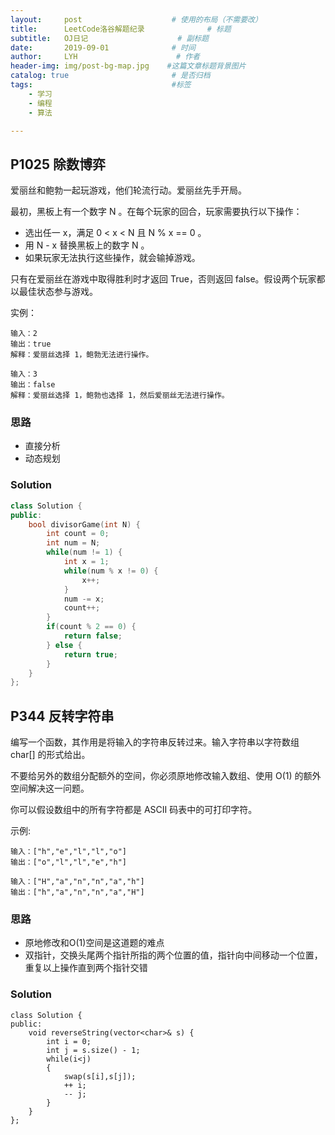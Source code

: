```yaml
---
layout:     post                    # 使用的布局（不需要改）
title:      LeetCode洛谷解题纪录	           	# 标题 
subtitle:   OJ日记					# 副标题
date:       2019-09-01              # 时间
author:     LYH                      # 作者
header-img: img/post-bg-map.jpg    #这篇文章标题背景图片
catalog: true                       # 是否归档
tags:                               #标签
    - 学习
    - 编程
    - 算法

---
```


## P1025 除数博弈

爱丽丝和鲍勃一起玩游戏，他们轮流行动。爱丽丝先手开局。

最初，黑板上有一个数字 N 。在每个玩家的回合，玩家需要执行以下操作：

* 选出任一 x，满足 0 < x < N 且 N % x == 0 。
* 用 N - x 替换黑板上的数字 N 。
* 如果玩家无法执行这些操作，就会输掉游戏。

只有在爱丽丝在游戏中取得胜利时才返回 True，否则返回 false。假设两个玩家都以最佳状态参与游戏。


实例：

```
输入：2
输出：true
解释：爱丽丝选择 1，鲍勃无法进行操作。

输入：3
输出：false
解释：爱丽丝选择 1，鲍勃也选择 1，然后爱丽丝无法进行操作。
```

### 思路

* 直接分析
* 动态规划

### Solution

```c++
class Solution {
public:
    bool divisorGame(int N) {
        int count = 0;
        int num = N;
        while(num != 1) {
            int x = 1;
            while(num % x != 0) {
                x++;
            }
            num -= x;
            count++;
        }
        if(count % 2 == 0) {
            return false;
        } else {
            return true;
        }
    }
};
```

## P344 反转字符串

编写一个函数，其作用是将输入的字符串反转过来。输入字符串以字符数组 char[] 的形式给出。

不要给另外的数组分配额外的空间，你必须原地修改输入数组、使用 O(1) 的额外空间解决这一问题。

你可以假设数组中的所有字符都是 ASCII 码表中的可打印字符。

示例:

```
输入：["h","e","l","l","o"]
输出：["o","l","l","e","h"]

输入：["H","a","n","n","a","h"]
输出：["h","a","n","n","a","H"]
```

### 思路

* 原地修改和O(1)空间是这道题的难点
* 双指针，交换头尾两个指针所指的两个位置的值，指针向中间移动一个位置，重复以上操作直到两个指针交错

### Solution

```
class Solution {
public:
    void reverseString(vector<char>& s) {
        int i = 0;
        int j = s.size() - 1;
        while(i<j)
        {
            swap(s[i],s[j]);
            ++ i;
            -- j;
        }
    }
};
```

